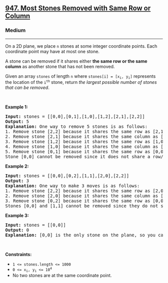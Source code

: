 <h2><a href="https://leetcode.com/problems/most-stones-removed-with-same-row-or-column/">947. Most Stones Removed with Same Row or Column</a></h2><h3>Medium</h3><hr><div><p>On a 2D plane, we place <code>n</code> stones at some integer coordinate points. Each coordinate point may have at most one stone.</p>

<p>A stone can be removed if it shares either <strong>the same row or the same column</strong> as another stone that has not been removed.</p>

<p>Given an array <code>stones</code> of length <code>n</code> where <code>stones[i] = [x<sub>i</sub>, y<sub>i</sub>]</code> represents the location of the <code>i<sup style="">th</sup></code> stone, return <em>the largest possible number of stones that can be removed</em>.</p>

<p>&nbsp;</p>
<p><strong class="example">Example 1:</strong></p>

<pre><strong>Input:</strong> stones = [[0,0],[0,1],[1,0],[1,2],[2,1],[2,2]]
<strong>Output:</strong> 5
<strong>Explanation:</strong> One way to remove 5 stones is as follows:
1. Remove stone [2,2] because it shares the same row as [2,1].
2. Remove stone [2,1] because it shares the same column as [0,1].
3. Remove stone [1,2] because it shares the same row as [1,0].
4. Remove stone [1,0] because it shares the same column as [0,0].
5. Remove stone [0,1] because it shares the same row as [0,0].
Stone [0,0] cannot be removed since it does not share a row/column with another stone still on the plane.
</pre>

<p><strong class="example">Example 2:</strong></p>

<pre><strong>Input:</strong> stones = [[0,0],[0,2],[1,1],[2,0],[2,2]]
<strong>Output:</strong> 3
<strong>Explanation:</strong> One way to make 3 moves is as follows:
1. Remove stone [2,2] because it shares the same row as [2,0].
2. Remove stone [2,0] because it shares the same column as [0,0].
3. Remove stone [0,2] because it shares the same row as [0,0].
Stones [0,0] and [1,1] cannot be removed since they do not share a row/column with another stone still on the plane.
</pre>

<p><strong class="example">Example 3:</strong></p>

<pre><strong>Input:</strong> stones = [[0,0]]
<strong>Output:</strong> 0
<strong>Explanation:</strong> [0,0] is the only stone on the plane, so you cannot remove it.
</pre>

<p>&nbsp;</p>
<p><strong>Constraints:</strong></p>

<ul>
	<li><code>1 &lt;= stones.length &lt;= 1000</code></li>
	<li><code>0 &lt;= x<sub>i</sub>, y<sub>i</sub> &lt;= 10<sup style="">4</sup></code></li>
	<li>No two stones are at the same coordinate point.</li>
</ul>
</div>